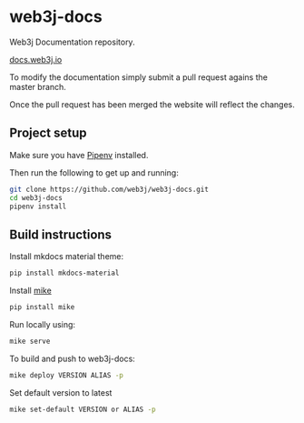 # web3j-docs
Web3j Documentation repository.

[docs.web3j.io](http://docs.web3j.io)

To modify the documentation simply submit a pull request agains the master branch.

Once the pull request has been merged the website will reflect the changes.

## Project setup

Make sure you have [Pipenv](https://docs.pipenv.org/en/latest/) installed.

Then run the following to get up and running:

```bash
git clone https://github.com/web3j/web3j-docs.git
cd web3j-docs
pipenv install
```

## Build instructions
Install mkdocs material theme:
```bash
pip install mkdocs-material
```
Install [mike](https://github.com/jimporter/mike)
```bash
pip install mike
```
Run locally using:

```bash
mike serve
```

To build and push to web3j-docs:

```bash
mike deploy VERSION ALIAS -p
```

Set default version to latest

```bash
mike set-default VERSION or ALIAS -p
```


